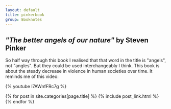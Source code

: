 ```yaml
---
layout: default
title: pinkerbook
group: Booknotes
---
```


<style>
h1 {
    text-align: right;
}

</style>

## *"The better angels of our nature"* by Steven Pinker

So half way through this book I realised that that word in the title is "angels", not "angles". But they could be used interchangeably I think. This book is about the steady decrease in violence in human societies over time. It reminds me of this video:

{% youtube l7AWnfFRc7g %}

{% for post in site.categories[page.title] %}
{% include post_link.html %}
{% endfor %}

